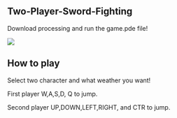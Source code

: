 ## Two-Player-Sword-Fighting

Download processing and run the game.pde file!

![](https://lh3.googleusercontent.com/1OvOrqvw9wC4P9kQJruNPaEwUvoxxekW4TWLyPcF897MW7AegGzUnxSt_H4rkEIDvfyq7fTubjA)

## How to play

Select two character and what weather you want!

First player W,A,S,D, Q to jump.

Second player UP,DOWN,LEFT,RIGHT, and CTR to jump.
